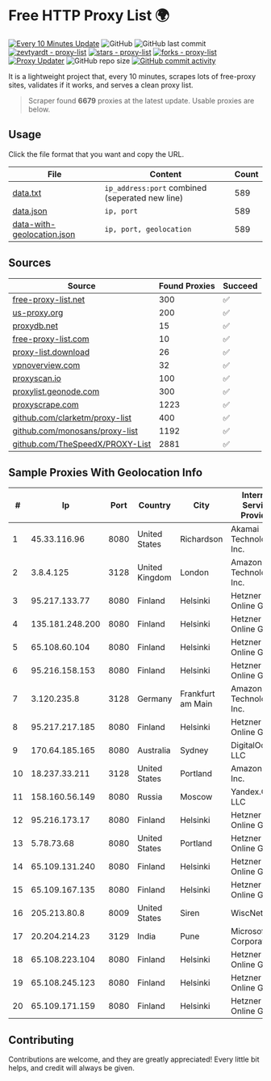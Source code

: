 
# Free HTTP Proxy List 🌍

[![Every 10 Minutes Update](https://github.com/mertguvencli/http-proxy-list/actions/workflows/main.yml/badge.svg?branch=main)](https://github.com/mertguvencli/http-proxy-list/actions/workflows/main.yml)
![GitHub](https://img.shields.io/github/license/mertguvencli/http-proxy-list)
![GitHub last commit](https://img.shields.io/github/last-commit/mertguvencli/http-proxy-list)
[![zevtyardt - proxy-list](https://img.shields.io/static/v1?label=zevtyardt&message=proxy-list&color=blue&logo=github)](https://github.com/zevtyardt/proxy-list "Go to GitHub repo")
[![stars - proxy-list](https://img.shields.io/github/stars/zevtyardt/proxy-list?style=social)](https://github.com/zevtyardt/proxy-list)
[![forks - proxy-list](https://img.shields.io/github/forks/zevtyardt/proxy-list?style=social)](https://github.com/zevtyardt/proxy-list)
[![Proxy Updater](https://github.com/zevtyardt/proxy-list/workflows/Proxy%20Updater/badge.svg)](https://github.com/zevtyardt/proxy-list/actions?query=workflow:"Proxy+Updater")
![GitHub repo size](https://img.shields.io/github/repo-size/zevtyardt/proxy-list)
[![GitHub commit activity](https://img.shields.io/github/commit-activity/m/zevtyardt/proxy-list?logo=commits)](https://github.com/zevtyardt/proxy-list/commits/main)

It is a lightweight project that, every 10 minutes, scrapes lots of free-proxy sites, validates if it works, and serves a clean proxy list.

> Scraper found **6679** proxies at the latest update. Usable proxies are below.

## Usage

Click the file format that you want and copy the URL.

|File|Content|Count|
|----|-------|-----|
|[data.txt](https://raw.githubusercontent.com/mertguvencli/http-proxy-list/main/proxy-list/data.txt)|`ip_address:port` combined (seperated new line)|589|
|[data.json](https://raw.githubusercontent.com/mertguvencli/http-proxy-list/main/proxy-list/data.json)|`ip, port`|589|
|[data-with-geolocation.json](https://raw.githubusercontent.com/mertguvencli/http-proxy-list/main/proxy-list/data-with-geolocation.json)|`ip, port, geolocation`|589|

## Sources

|Source|Found Proxies|Succeed|
|------|-------------|-------|
|[free-proxy-list.net](https://free-proxy-list.net)|300|✅|
|[us-proxy.org](https://www.us-proxy.org)|200|✅|
|[proxydb.net](http://proxydb.net)|15|✅|
|[free-proxy-list.com](https://free-proxy-list.com/?page=&port=&type%5B%5D=http&type%5B%5D=https&up_time=0&search=Search)|10|✅|
|[proxy-list.download](https://www.proxy-list.download/HTTP)|26|✅|
|[vpnoverview.com](https://vpnoverview.com/privacy/anonymous-browsing/free-proxy-servers)|32|✅|
|[proxyscan.io](https://www.proxyscan.io)|100|✅|
|[proxylist.geonode.com](https://proxylist.geonode.com/api/proxy-list?limit=300&page=1&sort_by=lastChecked&sort_type=desc&protocols=http,https)|300|✅|
|[proxyscrape.com](https://api.proxyscrape.com/v2/?request=displayproxies&protocol=http&timeout=10000&country=all&ssl=all&anonymity=all)|1223|✅|
|[github.com/clarketm/proxy-list](https://raw.githubusercontent.com/clarketm/proxy-list/master/proxy-list-raw.txt)|400|✅|
|[github.com/monosans/proxy-list](https://raw.githubusercontent.com/monosans/proxy-list/main/proxies/http.txt)|1192|✅|
|[github.com/TheSpeedX/PROXY-List](https://raw.githubusercontent.com/TheSpeedX/PROXY-List/master/http.txt)|2881|✅|


## Sample Proxies With Geolocation Info

|#|Ip|Port|Country|City|Internet Service Provider|
|-|--|----|-------|----|-------------------------|
|1|45.33.116.96|8080|United States|Richardson|Akamai Technologies, Inc.|
|2|3.8.4.125|3128|United Kingdom|London|Amazon Technologies Inc.|
|3|95.217.133.77|8080|Finland|Helsinki|Hetzner Online GmbH|
|4|135.181.248.200|8080|Finland|Helsinki|Hetzner Online GmbH|
|5|65.108.60.104|8080|Finland|Helsinki|Hetzner Online GmbH|
|6|95.216.158.153|8080|Finland|Helsinki|Hetzner Online GmbH|
|7|3.120.235.8|3128|Germany|Frankfurt am Main|Amazon Technologies Inc.|
|8|95.217.217.185|8080|Finland|Helsinki|Hetzner Online GmbH|
|9|170.64.185.165|8080|Australia|Sydney|DigitalOcean, LLC|
|10|18.237.33.211|3128|United States|Portland|Amazon.com, Inc.|
|11|158.160.56.149|8080|Russia|Moscow|Yandex.Cloud LLC|
|12|95.216.173.17|8080|Finland|Helsinki|Hetzner Online GmbH|
|13|5.78.73.68|8080|United States|Portland|Hetzner Online GmbH|
|14|65.109.131.240|8080|Finland|Helsinki|Hetzner Online GmbH|
|15|65.109.167.135|8080|Finland|Helsinki|Hetzner Online GmbH|
|16|205.213.80.8|8009|United States|Siren|WiscNet|
|17|20.204.214.23|3129|India|Pune|Microsoft Corporation|
|18|65.108.223.104|8080|Finland|Helsinki|Hetzner Online GmbH|
|19|65.108.245.123|8080|Finland|Helsinki|Hetzner Online GmbH|
|20|65.109.171.159|8080|Finland|Helsinki|Hetzner Online GmbH|



## Contributing

Contributions are welcome, and they are greatly appreciated! Every
little bit helps, and credit will always be given.

